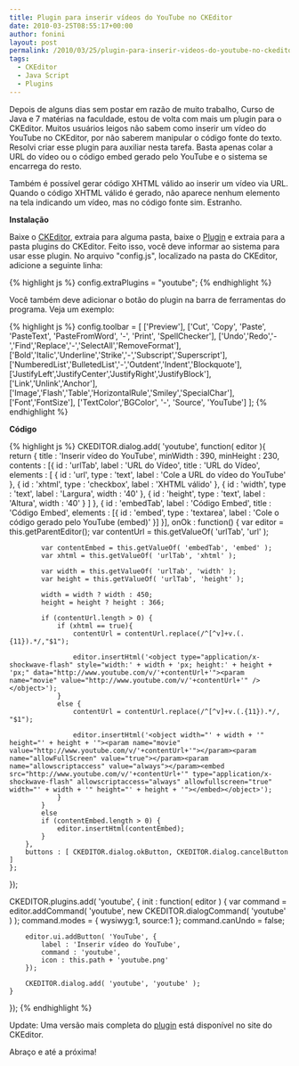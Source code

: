 ```yaml
---
title: Plugin para inserir vídeos do YouTube no CKEditor
date: 2010-03-25T08:55:17+00:00
author: fonini
layout: post
permalink: /2010/03/25/plugin-para-inserir-videos-do-youtube-no-ckeditor/
tags:
  - CKEditor
  - Java Script
  - Plugins
---
```

Depois de alguns dias sem postar em razão de muito trabalho, Curso de Java e 7 matérias na faculdade, estou de volta com mais um plugin para o CKEditor. Muitos usuários leigos não sabem como inserir um vídeo do YouTube no CKEditor, por não saberem manipular o código fonte do texto. Resolvi criar esse plugin para auxiliar nesta tarefa. Basta apenas colar a URL do vídeo ou o código embed gerado pelo YouTube e o sistema se encarrega do resto.

Também é possível gerar código XHTML válido ao inserir um vídeo via URL. Quando o código XHTML válido é gerado, não aparece nenhum elemento na tela indicando um vídeo, mas no código fonte sim. Estranho.

**Instalação**

Baixe o <a href="http://www.ckeditor.com" rel="externo nofollow">CKEditor</a>, extraia para alguma pasta, baixe o [Plugin](https://www.dropbox.com/s/05sfqp9xvcfvuo9/ckeditor-youtube.zip?dl=0) e extraia para a pasta plugins do CKEditor. Feito isso, você deve informar ao sistema para usar esse plugin. No arquivo "config.js", localizado na pasta do CKEditor, adicione a seguinte linha:

{% highlight js %}
config.extraPlugins = "youtube";
{% endhighlight %}

Você também deve adicionar o botão do plugin na barra de ferramentas do programa. Veja um exemplo:

{% highlight js %}
config.toolbar = [
	['Preview'],
	['Cut', 'Copy', 'Paste', 'PasteText', 'PasteFromWord', '-', 'Print', 'SpellChecker'],
	['Undo','Redo','-','Find','Replace','-','SelectAll','RemoveFormat'],
	['Bold','Italic','Underline','Strike','-','Subscript','Superscript'],
	['NumberedList','BulletedList','-','Outdent','Indent','Blockquote'],
	['JustifyLeft','JustifyCenter','JustifyRight','JustifyBlock'],
	['Link','Unlink','Anchor'], ['Image','Flash','Table','HorizontalRule','Smiley','SpecialChar'],
	['Font','FontSize'],
	['TextColor','BGColor', '-', 'Source', 'YouTube']
];
{% endhighlight %}

**Código**

{% highlight js %}
CKEDITOR.dialog.add( 'youtube', function( editor ){
	return {
		title : 'Inserir vídeo do YouTube',
		minWidth : 390,
		minHeight : 230,
		contents : [{
			id : 'urlTab',
			label : 'URL do Vídeo',
			title : 'URL do Vídeo',
			elements : [
				{
					id : 'url',
					type : 'text',
					label : 'Cole a URL do vídeo do YouTube'
				}, {
					id : 'xhtml',
					type : 'checkbox',
					label : 'XHTML válido'
				}, {
					id : 'width',
					type : 'text',
					label : 'Largura',
					width : '40'
				}, {
					id : 'height',
					type : 'text',
					label : 'Altura',
					width : '40'
				}
			]
		}, {
			id : 'embedTab',
			label : 'Código Embed',
			title : 'Código Embed',
			elements : [{
				id : 'embed',
				type : 'textarea',
				label : 'Cole o código gerado pelo YouTube (embed)'
			}]
		}],
		onOk : function() {
			var editor = this.getParentEditor();
			var contentUrl = this.getValueOf( 'urlTab', 'url' );

			var contentEmbed = this.getValueOf( 'embedTab', 'embed' );
			var xhtml = this.getValueOf( 'urlTab', 'xhtml' );

			var width = this.getValueOf( 'urlTab', 'width' );
			var height = this.getValueOf( 'urlTab', 'height' );

			width = width ? width : 450;
			height = height ? height : 366;

			if (contentUrl.length > 0) {
				if (xhtml == true){	
					contentUrl = contentUrl.replace(/^[^v]+v.(.{11}).*/,"$1");

					editor.insertHtml('<object type="application/x-shockwave-flash" style="width:' + width + 'px; height:' + height + 'px;" data="http://www.youtube.com/v/'+contentUrl+'"><param name="movie" value="http://www.youtube.com/v/'+contentUrl+'" /></object>');
				}
				else {
					contentUrl = contentUrl.replace(/^[^v]+v.(.{11}).*/, "$1");

					editor.insertHtml('<object width="' + width + '" height="' + height + '"><param name="movie" value="http://www.youtube.com/v/'+contentUrl+'"></param><param name="allowFullScreen" value="true"></param><param name="allowscriptaccess" value="always"></param><embed src="http://www.youtube.com/v/'+contentUrl+'" type="application/x-shockwave-flash" allowscriptaccess="always" allowfullscreen="true" width="' + width + '" height="' + height + '"></embed></object>');
				}
			}
			else
			if (contentEmbed.length > 0) {
				editor.insertHtml(contentEmbed);
			}
		},
		buttons : [ CKEDITOR.dialog.okButton, CKEDITOR.dialog.cancelButton ]
	};
});

CKEDITOR.plugins.add( 'youtube', {
	init : function( editor ) {
		var command = editor.addCommand( 'youtube', new CKEDITOR.dialogCommand( 'youtube' ) );
		command.modes = { wysiwyg:1, source:1 };
		command.canUndo = false;

		editor.ui.addButton( 'YouTube', {
			label : 'Inserir vídeo do YouTube',
			command : 'youtube',
			icon : this.path + 'youtube.png'
		});

		CKEDITOR.dialog.add( 'youtube', 'youtube' );
	}
});
{% endhighlight %}

Update:
Uma versão mais completa do [plugin](http://ckeditor.com/addon/youtube) está disponível no site do CKEditor.

Abraço e até a próxima!